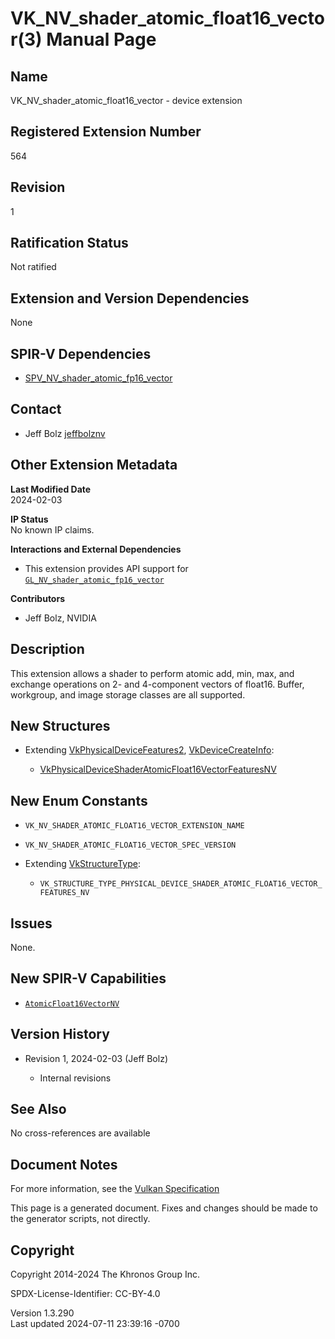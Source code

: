 # VK_NV_shader_atomic_float16_vector(3) Manual Page

## Name

VK_NV_shader_atomic_float16_vector - device extension



## <a href="#_registered_extension_number" class="anchor"></a>Registered Extension Number

564

## <a href="#_revision" class="anchor"></a>Revision

1

## <a href="#_ratification_status" class="anchor"></a>Ratification Status

Not ratified

## <a href="#_extension_and_version_dependencies" class="anchor"></a>Extension and Version Dependencies

None

## <a href="#_spir_v_dependencies" class="anchor"></a>SPIR-V Dependencies

- [SPV_NV_shader_atomic_fp16_vector](https://htmlpreview.github.io/?https://github.com/KhronosGroup/SPIRV-Registry/blob/main/extensions/NV/SPV_NV_shader_atomic_fp16_vector.html)

## <a href="#_contact" class="anchor"></a>Contact

- Jeff Bolz <a
  href="https://github.com/KhronosGroup/Vulkan-Docs/issues/new?body=%5BVK_NV_shader_atomic_float16_vector%5D%20@jeffbolznv%0A*Here%20describe%20the%20issue%20or%20question%20you%20have%20about%20the%20VK_NV_shader_atomic_float16_vector%20extension*"
  target="_blank" rel="nofollow noopener"><em></em>jeffbolznv</a>

## <a href="#_other_extension_metadata" class="anchor"></a>Other Extension Metadata

**Last Modified Date**  
2024-02-03

**IP Status**  
No known IP claims.

**Interactions and External Dependencies**  
- This extension provides API support for
  [`GL_NV_shader_atomic_fp16_vector`](https://registry.khronos.org/OpenGL/extensions/NV/NV_shader_atomic_fp16_vector.txt)

**Contributors**  
- Jeff Bolz, NVIDIA

## <a href="#_description" class="anchor"></a>Description

This extension allows a shader to perform atomic add, min, max, and
exchange operations on 2- and 4-component vectors of float16. Buffer,
workgroup, and image storage classes are all supported.

## <a href="#_new_structures" class="anchor"></a>New Structures

- Extending [VkPhysicalDeviceFeatures2](https://registry.khronos.org/vulkan/specs/1.3-extensions/man/html/VkPhysicalDeviceFeatures2.html),
  [VkDeviceCreateInfo](https://registry.khronos.org/vulkan/specs/1.3-extensions/man/html/VkDeviceCreateInfo.html):

  - [VkPhysicalDeviceShaderAtomicFloat16VectorFeaturesNV](https://registry.khronos.org/vulkan/specs/1.3-extensions/man/html/VkPhysicalDeviceShaderAtomicFloat16VectorFeaturesNV.html)

## <a href="#_new_enum_constants" class="anchor"></a>New Enum Constants

- `VK_NV_SHADER_ATOMIC_FLOAT16_VECTOR_EXTENSION_NAME`

- `VK_NV_SHADER_ATOMIC_FLOAT16_VECTOR_SPEC_VERSION`

- Extending [VkStructureType](https://registry.khronos.org/vulkan/specs/1.3-extensions/man/html/VkStructureType.html):

  - `VK_STRUCTURE_TYPE_PHYSICAL_DEVICE_SHADER_ATOMIC_FLOAT16_VECTOR_FEATURES_NV`

## <a href="#_issues" class="anchor"></a>Issues

None.

## <a href="#_new_spir_v_capabilities" class="anchor"></a>New SPIR-V Capabilities

- <a
  href="https://registry.khronos.org/vulkan/specs/1.3-extensions/html/vkspec.html#spirvenv-capabilities-table-AtomicFloat16VectorNV"
  target="_blank" rel="noopener"><code>AtomicFloat16VectorNV</code></a>

## <a href="#_version_history" class="anchor"></a>Version History

- Revision 1, 2024-02-03 (Jeff Bolz)

  - Internal revisions

## <a href="#_see_also" class="anchor"></a>See Also

No cross-references are available

## <a href="#_document_notes" class="anchor"></a>Document Notes

For more information, see the <a
href="https://registry.khronos.org/vulkan/specs/1.3-extensions/html/vkspec.html#VK_NV_shader_atomic_float16_vector"
target="_blank" rel="noopener">Vulkan Specification</a>

This page is a generated document. Fixes and changes should be made to
the generator scripts, not directly.

## <a href="#_copyright" class="anchor"></a>Copyright

Copyright 2014-2024 The Khronos Group Inc.

SPDX-License-Identifier: CC-BY-4.0

Version 1.3.290  
Last updated 2024-07-11 23:39:16 -0700
